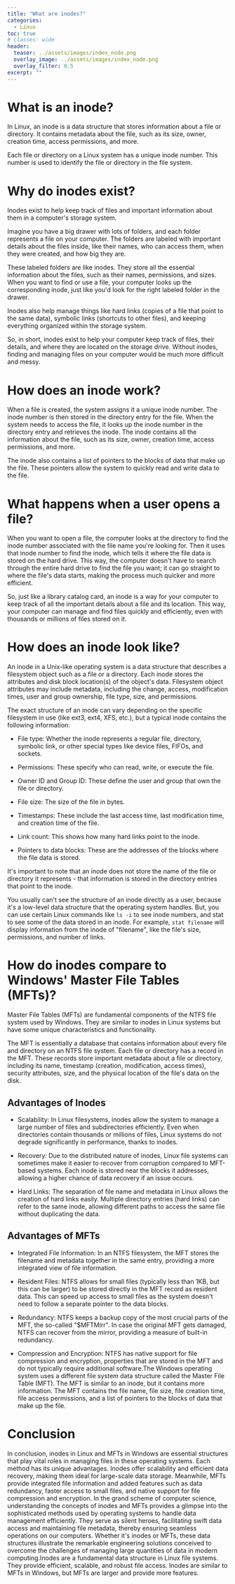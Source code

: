 ```yaml
---
title: "What are inodes?"
categories:
  - Linux
toc: true
# classes: wide
header:
  teaser: ../assets/images/index_node.png
  overlay_image: ../assets/images/index_node.png
  overlay_filter: 0.5
excerpt: ""
---
```


# What is an inode?
In Linux, an inode is a data structure that stores information about a file or directory. It contains metadata about the file, such as its size, owner, creation time, access permissions, and more.

Each file or directory on a Linux system has a unique inode number. This number is used to identify the file or directory in the file system.

# Why do inodes exist?

Inodes exist to help keep track of files and important information about them in a computer's storage system.

Imagine you have a big drawer with lots of folders, and each folder represents a file on your computer. The folders are labeled with important details about the files inside, like their names, who can access them, when they were created, and how big they are.

These labeled folders are like inodes. They store all the essential information about the files, such as their names, permissions, and sizes. When you want to find or use a file, your computer looks up the corresponding inode, just like you'd look for the right labeled folder in the drawer.

Inodes also help manage things like hard links (copies of a file that point to the same data), symbolic links (shortcuts to other files), and keeping everything organized within the storage system.

So, in short, inodes exist to help your computer keep track of files, their details, and where they are located on the storage drive. Without inodes, finding and managing files on your computer would be much more difficult and messy.

# How does an inode work?
When a file is created, the system assigns it a unique inode number. The inode number is then stored in the directory entry for the file. When the system needs to access the file, it looks up the inode number in the directory entry and retrieves the inode. The inode contains all the information about the file, such as its size, owner, creation time, access permissions, and more.

The inode also contains a list of pointers to the blocks of data that make up the file. These pointers allow the system to quickly read and write data to the file.

# What happens when a user opens a file?

When you want to open a file, the computer looks at the directory to find the inode number associated with the file name you're looking for. Then it uses that inode number to find the inode, which tells it where the file data is stored on the hard drive. This way, the computer doesn't have to search through the entire hard drive to find the file you want; it can go straight to where the file's data starts, making the process much quicker and more efficient.

So, just like a library catalog card, an inode is a way for your computer to keep track of all the important details about a file and its location. This way, your computer can manage and find files quickly and efficiently, even with thousands or millions of files stored on it.

# How does an inode look like?

An inode in a Unix-like operating system is a data structure that describes a filesystem object such as a file or a directory. Each inode stores the attributes and disk block location(s) of the object's data. Filesystem object attributes may include metadata, including the change, access, modification times, user and group ownership, file type, size, and permissions.

The exact structure of an inode can vary depending on the specific filesystem in use (like ext3, ext4, XFS, etc.), but a typical inode contains the following information:

- File type: Whether the inode represents a regular file, directory, symbolic link, or other special types like device files, FIFOs, and sockets.

- Permissions: These specify who can read, write, or execute the file.

- Owner ID and Group ID: These define the user and group that own the file or directory.

- File size: The size of the file in bytes.

- Timestamps: These include the last access time, last modification time, and creation time of the file.

- Link count: This shows how many hard links point to the inode.

- Pointers to data blocks: These are the addresses of the blocks where the file data is stored.

It's important to note that an inode does not store the name of the file or directory it represents - that information is stored in the directory entries that point to the inode.

You usually can't see the structure of an inode directly as a user, because it's a low-level data structure that the operating system handles. But, you can use certain Linux commands like `ls -i` to see inode numbers, and stat to see some of the data stored in an inode. For example, `stat filename` will display information from the inode of "filename", like the file's size, permissions, and number of links.


# How do inodes compare to Windows' Master File Tables (MFTs)?
Master File Tables (MFTs) are fundamental components of the NTFS file system used by Windows. They are similar to inodes in Linux systems but have some unique characteristics and functionality.

The MFT is essentially a database that contains information about every file and directory on an NTFS file system. Each file or directory has a record in the MFT. These records store important metadata about a file or directory, including its name, timestamp (creation, modification, access times), security attributes, size, and the physical location of the file's data on the disk.

## Advantages of Inodes

- Scalability: In Linux filesystems, inodes allow the system to manage a large number of files and subdirectories efficiently. Even when directories contain thousands or millions of files, Linux systems do not degrade significantly in performance, thanks to inodes.

- Recovery: Due to the distributed nature of inodes, Linux file systems can sometimes make it easier to recover from corruption compared to MFT-based systems. Each inode is stored near the blocks it addresses, allowing a higher chance of data recovery if an issue occurs.

- Hard Links: The separation of file name and metadata in Linux allows the creation of hard links easily. Multiple directory entries (hard links) can refer to the same inode, allowing different paths to access the same file without duplicating the data.

## Advantages of MFTs

- Integrated File Information: In an NTFS filesystem, the MFT stores the filename and metadata together in the same entry, providing a more integrated view of file information.

- Resident Files: NTFS allows for small files (typically less than 1KB, but this can be larger) to be stored directly in the MFT record as resident data. This can speed up access to small files as the system doesn't need to follow a separate pointer to the data blocks.

- Redundancy: NTFS keeps a backup copy of the most crucial parts of the MFT, the so-called "$MFTMirr". In case the original MFT gets damaged, NTFS can recover from the mirror, providing a measure of built-in redundancy.

- Compression and Encryption: NTFS has native support for file compression and encryption, properties that are stored in the MFT and do not typically require additional software.The Windows operating system uses a different file system data structure called the Master File Table (MFT). The MFT is similar to an inode, but it contains more information. The MFT contains the file name, file size, file creation time, file access permissions, and a list of pointers to the blocks of data that make up the file.


# Conclusion
In conclusion, inodes in Linux and MFTs in Windows are essential structures that play vital roles in managing files in these operating systems. Each method has its unique advantages. Inodes offer scalability and efficient data recovery, making them ideal for large-scale data storage. Meanwhile, MFTs provide integrated file information and added features such as data redundancy, faster access to small files, and native support for file compression and encryption. In the grand scheme of computer science, understanding the concepts of inodes and MFTs provides a glimpse into the sophisticated methods used by operating systems to handle data management efficiently. They serve as silent heroes, facilitating swift data access and maintaining file metadata, thereby ensuring seamless operations on our computers. Whether it's inodes or MFTs, these data structures illustrate the remarkable engineering solutions conceived to overcome the challenges of managing large quantities of data in modern computing.Inodes are a fundamental data structure in Linux file systems. They provide efficient, scalable, and robust file access. Inodes are similar to MFTs in Windows, but MFTs are larger and provide more features.